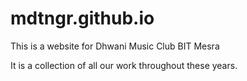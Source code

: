 # mdtngr.github.io

This is a website for Dhwani Music Club BIT Mesra

It is a collection of all our work throughout these years. 
